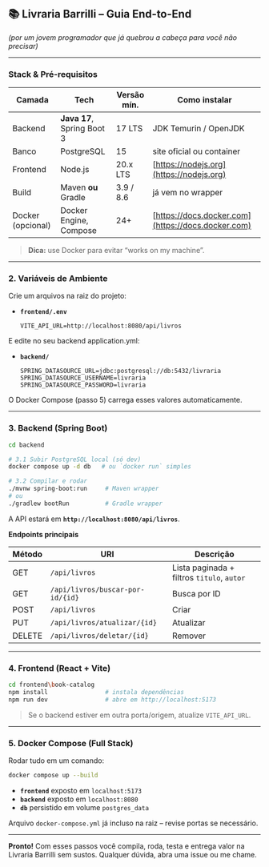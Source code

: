 ## 📚 Livraria Barrilli – Guia End-to-End

*(por um jovem programador que já quebrou a cabeça para você não precisar)*

---
### Stack & Pré-requisitos

| Camada            | Tech                       | Versão mín. | Como instalar                                      |
| ----------------- | -------------------------- | ----------- | -------------------------------------------------- |
| Backend           | **Java 17**, Spring Boot 3 | 17 LTS      | JDK Temurin / OpenJDK                              |
| Banco             | PostgreSQL                 | 15          | site oficial ou container             |
| Frontend          | Node.js                    | 20.x LTS    | [https://nodejs.org](https://nodejs.org)           |
| Build             | Maven **ou** Gradle        | 3.9 / 8.6   | já vem no wrapper                                  |
| Docker (opcional) | Docker Engine, Compose     | 24+         | [https://docs.docker.com](https://docs.docker.com) |

> **Dica:** use Docker para evitar “works on my machine”.

---

### 2. Variáveis de Ambiente

Crie um arquivos na raiz do projeto:



* **`frontend/.env`**

  ```env
  VITE_API_URL=http://localhost:8080/api/livros
  ```
  
E edite no seu backend application.yml:
  
* **`backend/`**

  ```
  SPRING_DATASOURCE_URL=jdbc:postgresql://db:5432/livraria
  SPRING_DATASOURCE_USERNAME=livraria
  SPRING_DATASOURCE_PASSWORD=livraria
  ```

O Docker Compose (passo 5) carrega esses valores automaticamente.

---

### 3. Backend (Spring Boot)

```bash
cd backend

# 3.1 Subir PostgreSQL local (só dev)
docker compose up -d db   # ou `docker run` simples

# 3.2 Compilar e rodar
./mvnw spring-boot:run     # Maven wrapper
# ou
./gradlew bootRun          # Gradle wrapper
```

A API estará em **`http://localhost:8080/api/livros`**.

**Endpoints principais**

| Método | URI                              | Descrição                                  |
| ------ | -------------------------------- | ------------------------------------------ |
| GET    | `/api/livros`                    | Lista paginada + filtros `titulo`, `autor` |
| GET    | `/api/livros/buscar-por-id/{id}` | Busca por ID                               |
| POST   | `/api/livros`                    | Criar                                      |
| PUT    | `/api/livros/atualizar/{id}`     | Atualizar                                  |
| DELETE | `/api/livros/deletar/{id}`       | Remover                                    |

---

### 4. Frontend (React + Vite)

```bash
cd frontend\book-catalog
npm install                # instala dependências
npm run dev                # abre em http://localhost:5173
```

> Se o backend estiver em outra porta/origem, atualize `VITE_API_URL`.

---

### 5. Docker Compose (Full Stack)

Rodar tudo em um comando:

```bash
docker compose up --build
```

* **`frontend`** exposto em `localhost:5173`
* **`backend`** exposto em `localhost:8080`
* **`db`** persistido em volume `postgres_data`

Arquivo `docker-compose.yml` já incluso na raiz – revise portas se necessário.

---

**Pronto!** Com esses passos você compila, roda, testa e entrega valor na Livraria Barrilli sem sustos. Qualquer dúvida, abra uma issue ou me chame.
